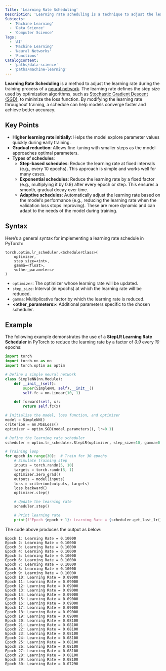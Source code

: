 ```yaml
---
Title: 'Learning Rate Scheduling'
Description: 'Learning rate scheduling is a technique to adjust the learning rate during training to improve convergence and model performance.'
Subjects:
  - 'Machine Learning'
  - 'Data Science'
  - 'Computer Science'
Tags:
  - 'AI'
  - 'Machine Learning'
  - 'Neural Networks'
  - 'Functions'
CatalogContent:
  - 'paths/data-science'
  - 'paths/machine-learning'
---
```


**Learning Rate Scheduling** is a method to adjust the learning rate during the training process of a [neural network](https://www.codecademy.com/resources/docs/ai/neural-networks). The learning rate defines the step size used by optimization algorithms, such as [Stochastic Gradient Descent (SGD)](https://www.codecademy.com/resources/docs/ai/neural-networks/stochastic-gradient-descent), to minimize the loss function. By modifying the learning rate throughout training, a schedule can help models converge faster and achieve better accuracy.

## Key Points

- **Higher learning rate initially**: Helps the model explore parameter values quickly during early training.
- **Gradual reduction**: Allows fine-tuning with smaller steps as the model approaches optimal parameters.
- **Types of schedules**:
  - **Step-based schedules**: Reduce the learning rate at fixed intervals (e.g., every 10 epochs). This approach is simple and works well for many cases.
  - **Exponential schedules**: Reduce the learning rate by a fixed factor (e.g., multiplying it by 0.9) after every epoch or step. This ensures a smooth, gradual decay over time.
  - **Adaptive schedules**: Automatically adjust the learning rate based on the model’s performance (e.g., reducing the learning rate when the validation loss stops improving). These are more dynamic and can adapt to the needs of the model during training.

## Syntax

Here’s a general syntax for implementing a learning rate schedule in PyTorch:

```pseudo
torch.optim.lr_scheduler.<SchedulerClass>(
    optimizer,
    step_size=<int>,
    gamma=<float>,
    <other_parameters>
)
```

- `optimizer`: The optimizer whose learning rate will be updated.
- `step_size`: Interval (in epochs) at which the learning rate will be reduced.
- `gamma`: Multiplicative factor by which the learning rate is reduced.
- **<other_parameters>**: Additional parameters specific to the chosen scheduler.

## Example

The following example demonstrates the use of a **StepLR Learning Rate Scheduler** in PyTorch to reduce the learning rate by a factor of _0.9_ every _10_ epochs:

```py
import torch
import torch.nn as nn
import torch.optim as optim

# Define a simple neural network
class SimpleNN(nn.Module):
    def __init__(self):
        super(SimpleNN, self).__init__()
        self.fc = nn.Linear(10, 1)

    def forward(self, x):
        return self.fc(x)

# Initialize the model, loss function, and optimizer
model = SimpleNN()
criterion = nn.MSELoss()
optimizer = optim.SGD(model.parameters(), lr=0.1)

# Define the learning rate scheduler
scheduler = optim.lr_scheduler.StepLR(optimizer, step_size=10, gamma=0.9)

# Training loop
for epoch in range(30):  # Train for 30 epochs
    # Simulate training step
    inputs = torch.randn(5, 10)
    targets = torch.randn(5, 1)
    optimizer.zero_grad()
    outputs = model(inputs)
    loss = criterion(outputs, targets)
    loss.backward()
    optimizer.step()

    # Update the learning rate
    scheduler.step()

    # Print learning rate
    print(f"Epoch {epoch + 1}: Learning Rate = {scheduler.get_last_lr()[0]:.5f}")
```

The code above produces the output as below:

```shell
Epoch 1: Learning Rate = 0.10000
Epoch 2: Learning Rate = 0.10000
Epoch 3: Learning Rate = 0.10000
Epoch 4: Learning Rate = 0.10000
Epoch 5: Learning Rate = 0.10000
Epoch 6: Learning Rate = 0.10000
Epoch 7: Learning Rate = 0.10000
Epoch 8: Learning Rate = 0.10000
Epoch 9: Learning Rate = 0.10000
Epoch 10: Learning Rate = 0.09000
Epoch 11: Learning Rate = 0.09000
Epoch 12: Learning Rate = 0.09000
Epoch 13: Learning Rate = 0.09000
Epoch 14: Learning Rate = 0.09000
Epoch 15: Learning Rate = 0.09000
Epoch 16: Learning Rate = 0.09000
Epoch 17: Learning Rate = 0.09000
Epoch 18: Learning Rate = 0.09000
Epoch 19: Learning Rate = 0.09000
Epoch 20: Learning Rate = 0.08100
Epoch 21: Learning Rate = 0.08100
Epoch 22: Learning Rate = 0.08100
Epoch 23: Learning Rate = 0.08100
Epoch 24: Learning Rate = 0.08100
Epoch 25: Learning Rate = 0.08100
Epoch 26: Learning Rate = 0.08100
Epoch 27: Learning Rate = 0.08100
Epoch 28: Learning Rate = 0.08100
Epoch 29: Learning Rate = 0.08100
Epoch 30: Learning Rate = 0.07290
```
